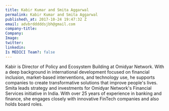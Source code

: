 ```yaml
---
title: Kabir Kumar and Smita Aggarwal
permalink: Kabir Kumar and Smita Aggarwal
published\_at: 2017-10-24 19:47:32 Z
email: advbrdddddsjbh@gmail.com
company-title: 
Company: 
Image: 
twitter: 
linkedin: 
Is MEDICI Team?: false
---
```


Kabir is Director of Policy and Ecosystem Building at Omidyar Network. With a deep background in international development focused on financial inclusion, market-based interventions, and technology use, he supports companies to create transformative solutions that improve people's lives. Smita leads strategy and investments for Omidyar Network's Financial Services initiative in India. With over 25 years of experience in banking and finance, she engages closely with innovative FinTech companies and also holds board roles.